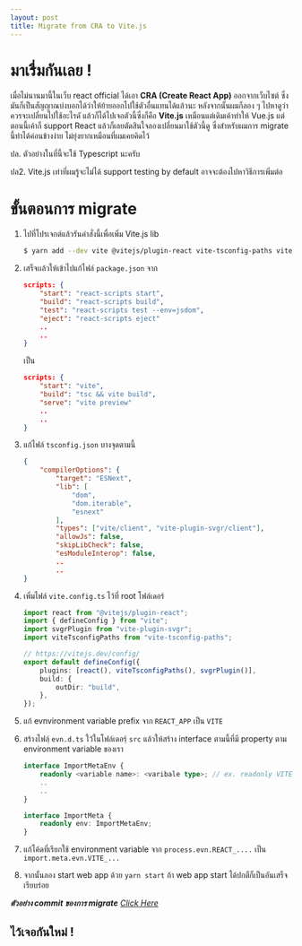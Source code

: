 ```yaml
---
layout: post
title: Migrate from CRA to Vite.js
---
```


# มาเรื่มกันเลย !

เมื่อไม่นานมานี้ในเว็บ react official ได้เอา **CRA (Create React App)** ออกจากเว็บไซต์ ซึ่งมันก็เป็นสัญญาณบ่งบอกได้ว่าให้ย้ายออกไปใช้ตัวอื่นแทนได้แล้วนะ หลังจากนั้นผมก็ลอง ๆ ไปหาดูว่าควรจะเปลี่ยนไปใช้อะไรดั แล้วก็ได้ไปเจอตัวนี้ซึ่งก็คือ **Vite.js** เหมือนแต่เดิมเค้าทำให้ Vue.js แต่ตอนนี้เค้าก็ support React แล้วก็เลยตัดสินใจลองเปลี่ยนมาใช้ตัวนี้ดู ซึ่งสำหรับผมการ migrate นี้ทำได้ค่อนข้างง่าย ไม่ยุ่งยากเหมือนที่ผมเคยคิดไว้

ปล. ตัวอย่างในที่นี้จะใช้ Typescript นะครับ

ปล2. Vite.js เท่าที่ผมรู้จะไม่ได้ support testing by default อาจจะต้องไปหาวิธีการเพิ่มต่อ

# ขั้นตอนการ migrate

1. ไปที่โปรเจกต์แล้วรันคำสั่งนี้เพื่อเพิ่ม Vite.js lib

    ```bash
    $ yarn add --dev vite @vitejs/plugin-react vite-tsconfig-paths vite-plugin-svgr
    ```

2. เสร็จเเล้วให้เข้าไปแก้ไฟล์ `package.json` จาก

    ```json
    scripts: {
        "start": "react-scripts start",
        "build": "react-scripts build",
        "test": "react-scripts test --env=jsdom",
        "eject": "react-scripts eject"
        ..
        ..
    }
    ```

    เป็น

    ```json
    scripts: {
        "start": "vite",
        "build": "tsc && vite build",
        "serve": "vite preview"
        ..
        ..
    }
    ```

3. แก้ไฟล์ `tsconfig.json` บางจุดตามนี้

    ```json
    {
        "compilerOptions": {
            "target": "ESNext",
            "lib": [
                "dom",
                "dom.iterable",
                "esnext"
            ],
            "types": ["vite/client", "vite-plugin-svgr/client"],
            "allowJs": false,
            "skipLibCheck": false,
            "esModuleInterop": false,
            ..
            ..
    }
    ```

4. เพิ่มไฟล์ `vite.config.ts` ไว้ที่ root โฟล์เดอร์

    ```typescript
    import react from "@vitejs/plugin-react";
    import { defineConfig } from "vite";
    import svgrPlugin from "vite-plugin-svgr";
    import viteTsconfigPaths from "vite-tsconfig-paths";

    // https://vitejs.dev/config/
    export default defineConfig({
        plugins: [react(), viteTsconfigPaths(), svgrPlugin()],
        build: {
            outDir: "build",
        },
    });
    ```

5. แก้ evnvironment variable prefix จาก `REACT_APP` เป็น `VITE`

6. สร้างไฟลฺ์ `evn.d.ts` ใว้ในโฟล์เดอรฺ์ `src` แล้วให้สร้าง interface ตามนี้ที่มี property ตาม environment variable ของเรา

    ```typescript
    interface ImportMetaEnv {
        readonly <variable name>: <varibale type>; // ex. readonly VITE_SERVER_URL: string;
        ..
        ..
    }

    interface ImportMeta {
        readonly env: ImportMetaEnv;
    }
    ```

7. แก้โค้ดที่เรียกใช้ environment variable จาก `process.evn.REACT_....` เป็น `import.meta.evn.VITE_...`

8. จากนั้นลอง start web app ด้วย `yarn start` ถ้า web app start ได้ปกตืก็เป็นอันเสร็จเรียบร่อย

**_ตัวอย่าง commit ของการ migrate_** _[Click Here](https://github.com/oat9002/GoldPriceTracking/commit/c91413e23e99e6ce573f56dffc1c695a6c398901)_

## ไว้เจอกันใหม่ !
